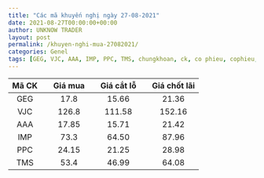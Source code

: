 ```yaml
---
title: "Các mã khuyến nghị ngày 27-08-2021"
date: 2021-08-27T00:00:00+00:00
author: UNKNOW TRADER
layout: post
permalink: /khuyen-nghi-mua-27082021/
categories: Genel
tags: [GEG, VJC, AAA, IMP, PPC, TMS, chungkhoan, ck, co phieu, cophieu, cp, ma chung khoan, ma ck]
---
```

| Mã CK |    | Giá mua |    | Giá cắt lỗ |    | Giá chốt lãi |
| :---: | :---: | :---: | :---: | :---: | :---: | :---: |
| GEG |    | 17.8 |    | 15.66 |    | 21.36 |
| VJC |    | 126.8 |    | 111.58 |    | 152.16 |
| AAA |    | 17.85 |    | 15.71 |    | 21.42 |
| IMP |    | 73.3 |    | 64.50 |    | 87.96 |
| PPC |    | 24.15 |    | 21.25 |    | 28.98 |
| TMS |    | 53.4 |    | 46.99 |    | 64.08 |